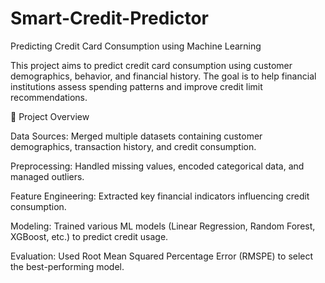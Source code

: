 # Smart-Credit-Predictor
Predicting Credit Card Consumption using Machine Learning

This project aims to predict credit card consumption using customer demographics, behavior, and financial history. The goal is to help financial institutions assess spending patterns and improve credit limit recommendations.

🔹 Project Overview

Data Sources: Merged multiple datasets containing customer demographics, transaction history, and credit consumption.

Preprocessing: Handled missing values, encoded categorical data, and managed outliers.

Feature Engineering: Extracted key financial indicators influencing credit consumption.

Modeling: Trained various ML models (Linear Regression, Random Forest, XGBoost, etc.) to predict credit usage.

Evaluation: Used Root Mean Squared Percentage Error (RMSPE) to select the best-performing model.
